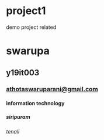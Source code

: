 # project1
demo project related 
# swarupa
## y19it003
### athotaswaruparani@gmail.com
#### information technology
##### siripuram
###### tenali
